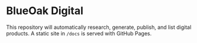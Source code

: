 # BlueOak Digital

This repository will automatically research, generate, publish, and list digital products.
A static site in `/docs` is served with GitHub Pages.
